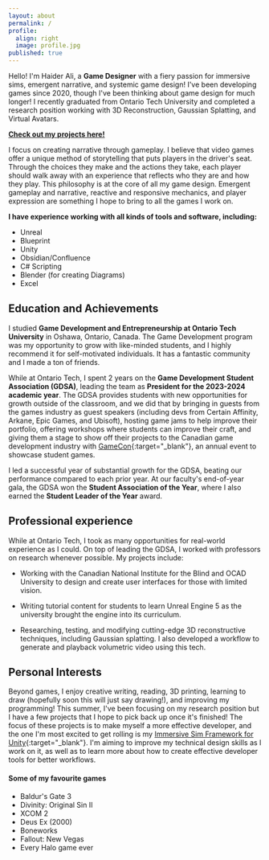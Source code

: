 ```yaml
---
layout: about
permalink: /
profile:
  align: right
  image: profile.jpg
published: true
---
```


Hello! I'm Haider Ali, a **Game Designer** with a fiery passion for immersive sims, emergent narrative, and systemic game design! I've been developing games since 2020, though I've been thinking about game design for much longer! I recently graduated from Ontario Tech University and completed a research position working with 3D Reconstruction, Gaussian Splatting, and Virtual Avatars.

**[Check out my projects here!](https://sinbadthepoet.github.io/projects/)**

I focus on creating narrative through gameplay. I believe that video games offer a unique method of storytelling that puts players in the driver's seat. Through the choices they make and the actions they take, each player should walk away with an experience that reflects who they are and how they play. This philosophy is at the core of all my game design. Emergent gameplay and narrative, reactive and responsive mechanics, and player expression are something I hope to bring to all the games I work on.

**I have experience working with all kinds of tools and software, including:**
- Unreal
- Blueprint
- Unity
- Obsidian/Confluence
- C# Scripting
- Blender (for creating Diagrams)
- Excel

## Education and Achievements ##

I studied **Game Development and Entrepreneurship at Ontario Tech University** in Oshawa, Ontario, Canada. The Game Development program was my opportunity to grow with like-minded students, and I highly recommend it for self-motivated individuals. It has a fantastic community and I made a ton of friends.

While at Ontario Tech, I spent 2 years on the **Game Development Student Association (GDSA)**, leading the team as **President for the 2023-2024 academic year**. The GDSA provides students with new opportunities for growth outside of the classroom, and we did that by bringing in guests from the games industry as guest speakers (including devs from Certain Affinity, Arkane, Epic Games, and Ubisoft), hosting game jams to help improve their portfolio, offering workshops where students can improve their craft, and giving them a stage to show off their projects to the Canadian game development industry with [GameCon](https://www.gamecon.ca/){:target="_blank"}, an annual event to showcase student games.

I led a successful year of substantial growth for the GDSA, beating our performance compared to each prior year. At our faculty's end-of-year gala, the GDSA won the **Student Association of the Year**, where I also earned the **Student Leader of the Year** award.

## Professional experience ##

While at Ontario Tech, I took as many opportunities for real-world experience as I could. On top of leading the GDSA, I worked with professors on research whenever possible. My projects include:
- Working with the Canadian National Institute for the Blind and OCAD University to design and create user interfaces for those with limited vision.

- Writing tutorial content for students to learn Unreal Engine 5 as the university brought the engine into its curriculum.

- Researching, testing, and modifying cutting-edge 3D reconstructive techniques, including Gaussian splatting. I also developed a workflow to generate and playback volumetric video using this tech.

## Personal Interests ##

Beyond games, I enjoy creative writing, reading, 3D printing, learning to draw (hopefully soon this will just say drawing!), and improving my programming! This summer, I've been focusing on my research position but I have a few projects that I hope to pick back up once it's finished! The focus of these projects is to make myself a more effective developer, and the one I'm most excited to get rolling is my [Immersive Sim Framework for Unity](https://sinbadthepoet.github.io/projects/1-1-balisset/){:target="_blank"}. I'm aiming to improve my technical design skills as I work on it, as well as to learn more about how to create effective developer tools for better workflows.

#### Some of my favourite games ####
- Baldur's Gate 3 
- Divinity: Original Sin II
- XCOM 2
- Deus Ex (2000)
- Boneworks
- Fallout: New Vegas
- Every Halo game ever